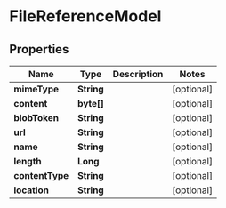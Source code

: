 

# FileReferenceModel


## Properties

| Name | Type | Description | Notes |
|------------ | ------------- | ------------- | -------------|
|**mimeType** | **String** |  |  [optional] |
|**content** | **byte[]** |  |  [optional] |
|**blobToken** | **String** |  |  [optional] |
|**url** | **String** |  |  [optional] |
|**name** | **String** |  |  [optional] |
|**length** | **Long** |  |  [optional] |
|**contentType** | **String** |  |  [optional] |
|**location** | **String** |  |  [optional] |



